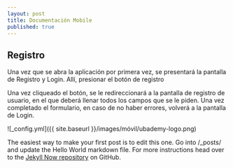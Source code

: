 ```yaml
---
layout: post
title: Documentación Mobile
published: true
---
```


## Registro

Una vez que se abra la aplicación por primera vez, se presentará la pantalla de Registro y Login. Allí, presionar el botón de registro

Una vez cliqueado el botón, se le redireccionará a la pantalla de registro de usuario, en el que deberá llenar todos los campos que se le piden. Una vez completado el formulario, en caso de no haber errores, volverá a la pantalla de Login.

![_config.yml]({{ site.baseurl }}/images/móvil/ubademy-logo.png)

The easiest way to make your first post is to edit this one. Go into /_posts/ and update the Hello World markdown file. For more instructions head over to the [Jekyll Now repository](https://github.com/barryclark/jekyll-now) on GitHub.
